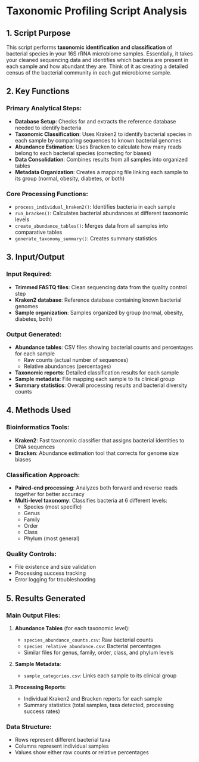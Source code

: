 # Taxonomic Profiling Script Analysis

## 1. Script Purpose
This script performs **taxonomic identification and classification** of bacterial species in your 16S rRNA microbiome samples. Essentially, it takes your cleaned sequencing data and identifies which bacteria are present in each sample and how abundant they are. Think of it as creating a detailed census of the bacterial community in each gut microbiome sample.

## 2. Key Functions

### Primary Analytical Steps:
- **Database Setup**: Checks for and extracts the reference database needed to identify bacteria
- **Taxonomic Classification**: Uses Kraken2 to identify bacterial species in each sample by comparing sequences to known bacterial genomes
- **Abundance Estimation**: Uses Bracken to calculate how many reads belong to each bacterial species (correcting for biases)
- **Data Consolidation**: Combines results from all samples into organized tables
- **Metadata Organization**: Creates a mapping file linking each sample to its group (normal, obesity, diabetes, or both)

### Core Processing Functions:
- `process_individual_kraken2()`: Identifies bacteria in each sample
- `run_bracken()`: Calculates bacterial abundances at different taxonomic levels
- `create_abundance_tables()`: Merges data from all samples into comparative tables
- `generate_taxonomy_summary()`: Creates summary statistics

## 3. Input/Output

### Input Required:
- **Trimmed FASTQ files**: Clean sequencing data from the quality control step
- **Kraken2 database**: Reference database containing known bacterial genomes
- **Sample organization**: Samples organized by group (normal, obesity, diabetes, both)

### Output Generated:
- **Abundance tables**: CSV files showing bacterial counts and percentages for each sample
  - Raw counts (actual number of sequences)
  - Relative abundances (percentages)
- **Taxonomic reports**: Detailed classification results for each sample
- **Sample metadata**: File mapping each sample to its clinical group
- **Summary statistics**: Overall processing results and bacterial diversity counts

## 4. Methods Used

### Bioinformatics Tools:
- **Kraken2**: Fast taxonomic classifier that assigns bacterial identities to DNA sequences
- **Bracken**: Abundance estimation tool that corrects for genome size biases

### Classification Approach:
- **Paired-end processing**: Analyzes both forward and reverse reads together for better accuracy
- **Multi-level taxonomy**: Classifies bacteria at 6 different levels:
  - Species (most specific)
  - Genus
  - Family
  - Order
  - Class
  - Phylum (most general)

### Quality Controls:
- File existence and size validation
- Processing success tracking
- Error logging for troubleshooting

## 5. Results Generated

### Main Output Files:
1. **Abundance Tables** (for each taxonomic level):
   - `species_abundance_counts.csv`: Raw bacterial counts
   - `species_relative_abundance.csv`: Bacterial percentages
   - Similar files for genus, family, order, class, and phylum levels

2. **Sample Metadata**:
   - `sample_categories.csv`: Links each sample to its clinical group

3. **Processing Reports**:
   - Individual Kraken2 and Bracken reports for each sample
   - Summary statistics (total samples, taxa detected, processing success rates)

### Data Structure:
- Rows represent different bacterial taxa
- Columns represent individual samples
- Values show either raw counts or relative percentages
